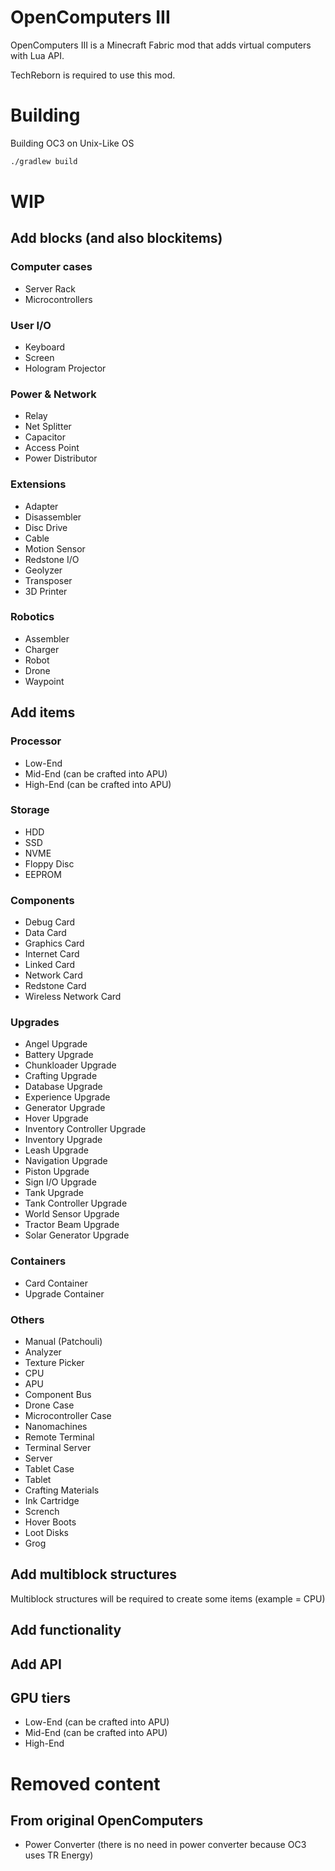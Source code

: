 # OpenComputers III
OpenComputers III is a Minecraft Fabric mod that adds virtual computers with Lua API. 

TechReborn is required to use this mod.
# Building
Building OC3 on Unix-Like OS
```bash
./gradlew build
```

# WIP
## Add blocks (and also blockitems)
### Computer cases
* Server Rack
* Microcontrollers
### User I/O
* Keyboard
* Screen
* Hologram Projector
### Power & Network
* Relay
* Net Splitter
* Capacitor
* Access Point
* Power Distributor
### Extensions
* Adapter
* Disassembler
* Disc Drive
* Cable
* Motion Sensor
* Redstone I/O
* Geolyzer
* Transposer
* 3D Printer
### Robotics
* Assembler
* Charger
* Robot
* Drone
* Waypoint
## Add items
### Processor
* Low-End
* Mid-End (can be crafted into APU) 
* High-End (can be crafted into APU) 
### Storage
* HDD
* SSD
* NVME
* Floppy Disc
* EEPROM
### Components
* Debug Card
* Data Card
* Graphics Card
* Internet Card
* Linked Card
* Network Card
* Redstone Card
* Wireless Network Card
### Upgrades
* Angel Upgrade
* Battery Upgrade
* Chunkloader Upgrade
* Crafting Upgrade
* Database Upgrade
* Experience Upgrade
* Generator Upgrade
* Hover Upgrade
* Inventory Controller Upgrade
* Inventory Upgrade
* Leash Upgrade
* Navigation Upgrade
* Piston Upgrade
* Sign I/O Upgrade
* Tank Upgrade
* Tank Controller Upgrade
* World Sensor Upgrade
* Tractor Beam Upgrade
* Solar Generator Upgrade
### Containers
* Card Container
* Upgrade Container
### Others
* Manual (Patchouli)
* Analyzer
* Texture Picker
* CPU
* APU
* Component Bus
* Drone Case
* Microcontroller Case
* Nanomachines
* Remote Terminal
* Terminal Server
* Server
* Tablet Case
* Tablet
* Crafting Materials
* Ink Cartridge
* Scrench
* Hover Boots
* Loot Disks
* Grog
## Add multiblock structures
Multiblock structures will be required to create some items (example = CPU)
## Add functionality
## Add API
## GPU tiers
* Low-End (can be crafted into APU) 
* Mid-End (can be crafted into APU) 
* High-End

# Removed content
## From original OpenComputers
* Power Converter (there is no need in power converter because OC3 uses TR Energy)
